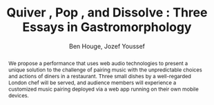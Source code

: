 --- 
  title: "Quiver , Pop , and Dissolve : Three Essays in Gastromorphology" 
  abstract: "We propose a performance that uses web audio technologies to present a unique solution to the challenge of pairing music with the unpredictable choices and actions of diners in a restaurant. Three small dishes by a well-regarded London chef will be served, and audience members will experience a customized music pairing deployed via a web app running on their own mobile devices." 
  address: "London" 
  author: "Ben Houge, Jozef Youssef" 
  booktitle: "Proceedings of the International Web Audio Conference" 
  editor: "Florian Thalmann, Sebastian Ewert" 
  month: "Proceedings of the International Web Audio Conference"
  pages: "" 
  publisher: "Queen Mary University of London" 
  series: "WAC '17"
  type: "Performance"  
  year: "2017" 
  id: "2017_EA_47" 
  tags: year2017 
  pdflink: /_data/papers/pdf/2017/2017_47.pdf
  ISSN: 2663-5844
---